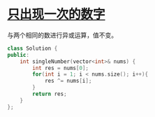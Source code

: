 # [只出现一次的数字](https://leetcode-cn.com/problems/single-number/)

与两个相同的数进行异或运算，值不变。

```c++
class Solution {
public:
    int singleNumber(vector<int>& nums) {
        int res = nums[0];
        for(int i = 1; i < nums.size(); i++){
            res ^= nums[i];
        }
        return res;
    }
};
```

